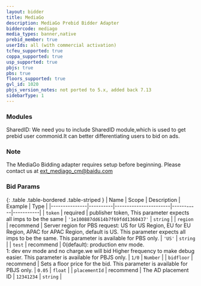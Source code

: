 ```yaml
---
layout: bidder
title: MediaGo
description: MediaGo Prebid Bidder Adapter
biddercode: mediago
media_types: banner,native
prebid_member: true
userIds: all (with commercial activation)
tcfeu_supported: true
coppa_supported: true
usp_supported: true
pbjs: true
pbs: true
floors_supported: true
gvl_id: 1020
pbjs_version_notes: not ported to 5.x, added back 7.13
sidebarType: 1
---
```

### Modules

SharedID: We need you to include SharedID module,which is used to get prebid user commonid.It can better differentiating users to bid on ads.

### Note

The MediaGo Bidding adapter requires setup before beginning. Please contact us at <ext_mediago_cm@baidu.com>

### Bid Params

{: .table .table-bordered .table-striped }
| Name          | Scope    | Description           | Example   | Type      |
|---------------|----------|-----------------------|-----------|-----------|
| `token`      | required | publisher token, This parameter expects all imps to be the same        | `'1e100887dd614b7f69fdd1360437'`    | `string` |
| `region`      | recommend | Server region for PBS request: US for US Region, EU for EU Region, APAC for APAC Region, default is US. This parameter expects all imps to be the same. This parameter is available for PBS only.        | `'US'`    | `string` |
| `test` | recommend | 0(default): production env mode. <br> 1: dev env mode and no charge.we will bid Higher frequency to make debug easier. This parameter is available for PBJS only.  | `1/0` | `Number` |
| `bidfloor` | recommend | Sets a floor price for the bid. This parameter is available for PBJS only. | `0.05` | `float` |
| `placementId` | recommend | The AD placement ID | `12341234` | `string` |
